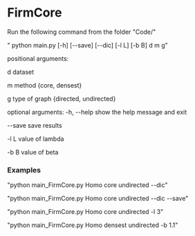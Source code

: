 # FirmCore

Run the following command from the folder "Code/"

" python main.py [-h] [--save] [--dic] [-l L] [-b B]  d m g"

positional arguments: 

d dataset 

m method {core, densest}

g type of graph {directed, undirected}

optional arguments: 
-h, --help show the help message and exit 

--save save results 

-l L value of lambda 

-b B value of beta


### Examples

"python  main_FirmCore.py  Homo  core  undirected  --dic"

"python  main_FirmCore.py  Homo  core  undirected  --dic  --save"

"python  main_FirmCore.py  Homo  core  undirected  -l  3"

"python  main_FirmCore.py  Homo  densest  undirected  -b  1.1"

